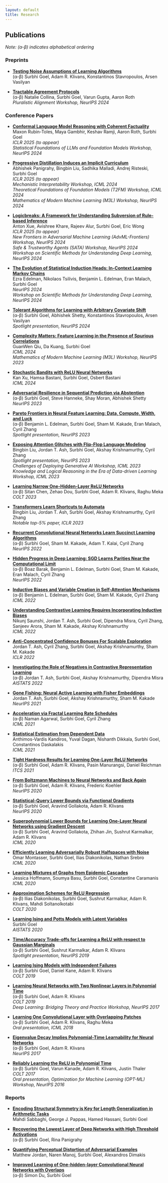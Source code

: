 ```yaml
---
layout: default
title: Research
---
```


## Publications
*Note: (α-β) indicates alphabetical ordering*

### Preprints

* **[Testing Noise Assumptions of Learning Algorithms]()**  
  (α-β) <span class="author-name">Surbhi Goel</span>, Adam R. Klivans, Konstantinos Stavropoulos, Arsen Vasilyan

* **[Tractable Agreement Protocols](https://arxiv.org/abs/2411.19791)**  
  (α-β) Natalie Collina, <span class="author-name">Surbhi Goel</span>, Varun Gupta, Aaron Roth  
  *Pluralistic Alignment Workshop, NeurIPS 2024*

### Conference Papers
* **[Conformal Language Model Reasoning with Coherent Factuality]()**  
  Maxon Rubin-Toles, Maya Gambhir, Keshav Ramji, Aaron Roth, <span class="author-name">Surbhi Goel</span>  
  *ICLR 2025 (to appear)*   
  *Statistical Foundations of LLMs and Foundation Models Workshop, NeurIPS 2024*

* **[Progressive Distillation Induces an Implicit Curriculum](https://arxiv.org/abs/2410.05464)**  
  Abhishek Panigrahy, Bingbin Liu, Sadhika Malladi, Andrej Risteski, <span class="author-name">Surbhi Goel</span>  
  *ICLR 2025 (to appear)*   
  *Mechanistic Interpretability Workshop, ICML 2024*  
  *Theoretical Foundations of Foundation Models (T2FM) Workshop, ICML 2024*  
  *Mathematics of Modern Machine Learning (M3L) Workshop, NeurIPS 2024*

* **[Logicbreaks: A Framework for Understanding Subversion of Rule-based Inference](https://arxiv.org/abs/2407.00075)**  
  Anton Xue, Avishree Khare, Rajeev Alur, <span class="author-name">Surbhi Goel</span>, Eric Wong  
  *ICLR 2025 (to appear)*   
  *New Frontiers in Adversarial Machine Learning (AdvML-Frontiers) Workshop, NeurIPS 2024*  
  *Safe & Trustworthy Agents (SATA) Workshop, NeurIPS 2024*  
  *Workshop on Scientific Methods for Understanding Deep Learning, NeurIPS 2024*

* **[The Evolution of Statistical Induction Heads: In-Context Learning Markov Chains](https://arxiv.org/abs/2402.11004)**  
  Ezra Edelman, Nikolaos Tsilivis, Benjamin L. Edelman, Eran Malach, <span class="author-name">Surbhi Goel</span>  
  *NeurIPS 2024*  
  *Workshop on Scientific Methods for Understanding Deep Learning, NeurIPS 2024*

* **[Tolerant Algorithms for Learning with Arbitrary Covariate Shift](https://arxiv.org/abs/2406.02742)**  
  (α-β) <span class="author-name">Surbhi Goel</span>, Abhishek Shetty, Konstantinos Stavropoulos, Arsen Vasilyan  
  *<span class="highlight-presentation">Spotlight presentation</span>, NeurIPS 2024*

* **[Complexity Matters: Feature Learning in the Presence of Spurious Correlations](https://arxiv.org/abs/2403.03375)**  
  GuanWen Qiu, Da Kuang, <span class="author-name">Surbhi Goel</span>  
  *ICML 2024*  
  *Mathematics of Modern Machine Learning (M3L) Workshop, NeurIPS 2023*

* **[Stochastic Bandits with ReLU Neural Networks](https://arxiv.org/abs/2405.07331)**  
  Kan Xu, Hamsa Bastani, <span class="author-name">Surbhi Goel</span>, Osbert Bastani  
  *ICML 2024*

* **[Adversarial Resilience in Sequential Prediction via Abstention](https://arxiv.org/abs/2306.13119)**  
  (α-β) <span class="author-name">Surbhi Goel</span>, Steve Hanneke, Shay Moran, Abhishek Shetty  
  *NeurIPS 2023*

* **[Pareto Frontiers in Neural Feature Learning: Data, Compute, Width, and Luck](https://arxiv.org/abs/2309.03800)**  
  (α-β) Benjamin L. Edelman, <span class="author-name">Surbhi Goel</span>, Sham M. Kakade, Eran Malach, Cyril Zhang  
  *<span class="highlight-presentation">Spotlight presentation</span>, NeurIPS 2023*

* **[Exposing Attention Glitches with Flip-Flop Language Modeling](https://arxiv.org/abs/2306.00946)**  
  Bingbin Liu, Jordan T. Ash, <span class="author-name">Surbhi Goel</span>, Akshay Krishnamurthy, Cyril Zhang  
  *<span class="highlight-presentation">Spotlight presentation</span>, NeurIPS 2023*  
  *Challenges of Deploying Generative AI Workshop, ICML 2023*  
  *Knowledge and Logical Reasoning in the Era of Data-driven Learning Workshop, ICML 2023*

* **[Learning Narrow One-Hidden-Layer ReLU Networks](https://arxiv.org/abs/2304.10524)**  
  (α-β) Sitan Chen, Zehao Dou, <span class="author-name">Surbhi Goel</span>, Adam R. Klivans, Raghu Meka  
  *COLT 2023*

* **[Transformers Learn Shortcuts to Automata](https://arxiv.org/abs/2210.10749)**  
  Bingbin Liu, Jordan T. Ash, <span class="author-name">Surbhi Goel</span>, Akshay Krishnamurthy, Cyril Zhang  
  *<span class="highlight-presentation">Notable top-5% paper</span>, ICLR 2023*

* **[Recurrent Convolutional Neural Networks Learn Succinct Learning Algorithms](https://arxiv.org/abs/2209.00735)**  
  (α-β) <span class="author-name">Surbhi Goel</span>, Sham M. Kakade, Adam T. Kalai, Cyril Zhang  
  *NeurIPS 2022*

* **[Hidden Progress in Deep Learning: SGD Learns Parities Near the Computational Limit](https://arxiv.org/abs/2207.08799)**  
  (α-β) Boaz Barak, Benjamin L. Edelman, <span class="author-name">Surbhi Goel</span>, Sham M. Kakade, Eran Malach, Cyril Zhang  
  *NeurIPS 2022*

* **[Inductive Biases and Variable Creation in Self-Attention Mechanisms](https://arxiv.org/abs/2110.10090)**  
  (α-β) Benjamin L. Edelman, <span class="author-name">Surbhi Goel</span>, Sham M. Kakade, Cyril Zhang  
  *ICML 2022*

* **[Understanding Contrastive Learning Requires Incorporating Inductive Biases](https://arxiv.org/abs/2202.14037)**  
  Nikunj Saunshi, Jordan T. Ash, <span class="author-name">Surbhi Goel</span>, Dipendra Misra, Cyril Zhang, Sanjeev Arora, Sham M. Kakade, Akshay Krishnamurthy  
  *ICML 2022*

* **[Anti-Concentrated Confidence Bonuses For Scalable Exploration](https://arxiv.org/abs/2110.11202)**  
  Jordan T. Ash, Cyril Zhang, <span class="author-name">Surbhi Goel</span>, Akshay Krishnamurthy, Sham M. Kakade  
  *ICLR 2022*

* **[Investigating the Role of Negatives in Contrastive Representation Learning](https://arxiv.org/abs/2106.09943)**  
  (α-β) Jordan T. Ash, <span class="author-name">Surbhi Goel</span>, Akshay Krishnamurthy, Dipendra Misra 
  *AISTATS 2022*

* **[Gone Fishing: Neural Active Learning with Fisher Embeddings](https://arxiv.org/abs/2106.09675)**  
  Jordan T. Ash, <span class="author-name">Surbhi Goel</span>, Akshay Krishnamurthy, Sham M. Kakade  
  *NeurIPS 2021*

* **[Acceleration via Fractal Learning Rate Schedules](https://arxiv.org/abs/2103.01338)**  
  (α-β) Naman Agarwal, <span class="author-name">Surbhi Goel</span>, Cyril Zhang  
  *ICML 2021*

* **[Statistical Estimation from Dependent Data](https://arxiv.org/abs/2107.09773)**  
  Anthimos-Vardis Kandiros, Yuval Dagan, Nishanth Dikkala, <span class="author-name">Surbhi Goel</span>, Constantinos Daskalakis  
  *ICML 2021*

* **[Tight Hardness Results for Learning One-Layer ReLU Networks](https://arxiv.org/abs/2011.13550)**  
  (α-β) <span class="author-name">Surbhi Goel</span>, Adam R. Klivans, Pasin Manurangsi, Daniel Reichman  
  *ITCS 2021*

* **[From Boltzmann Machines to Neural Networks and Back Again](https://arxiv.org/abs/2007.12815)**  
  (α-β) <span class="author-name">Surbhi Goel</span>, Adam R. Klivans, Frederic Koehler  
  *NeurIPS 2020*

* **[Statistical-Query Lower Bounds via Functional Gradients](https://arxiv.org/abs/2006.15812%20)**  
  (α-β) <span class="author-name">Surbhi Goel</span>, Aravind Gollakota, Adam R. Klivans  
  *NeurIPS 2020*

* **[Superpolynomial Lower Bounds for Learning One-Layer Neural Networks using Gradient Descent](https://arxiv.org/abs/2007.12815)**  
  (α-β) <span class="author-name">Surbhi Goel</span>, Aravind Gollakota, Zhihan Jin, Sushrut Karmalkar, Adam R. Klivans  
  *ICML 2020*

* **[Efficiently Learning Adversarially Robust Halfspaces with Noise](https://arxiv.org/abs/2005.07652)**  
  Omar Montasser, <span class="author-name">Surbhi Goel</span>, Ilias Diakonikolas, Nathan Srebro  
  *ICML 2020*

* **[Learning Mixtures of Graphs from Epidemic Cascades](https://arxiv.org/abs/1906.06057)**  
  Jessica Hoffmann, Soumya Basu, <span class="author-name">Surbhi Goel</span>, Constantine Caramanis  
  *ICML 2020*

* **[Approximation Schemes for ReLU Regression](https://arxiv.org/abs/2005.12844)**  
  (α-β) Ilias Diakonikolas, <span class="author-name">Surbhi Goel</span>, Sushrut Karmalkar, Adam R. Klivans, Mahdi Soltanolkotabi  
  *COLT 2020*

* **[Learning Ising and Potts Models with Latent Variables](https://arxiv.org/abs/1906.06595)**  
  <span class="author-name">Surbhi Goel</span>  
  *AISTATS 2020*

* **[Time/Accuracy Trade-offs for Learning a ReLU with respect to Gaussian Marginals](https://arxiv.org/abs/1911.01462)**  
  (α-β) <span class="author-name">Surbhi Goel</span>, Sushrut Karmalkar, Adam R. Klivans  
  *<span class="highlight-presentation">Spotlight presentation</span>, NeurIPS 2019*

* **[Learning Ising Models with Independent Failures](https://arxiv.org/abs/1902.04728)**  
  (α-β) <span class="author-name">Surbhi Goel</span>, Daniel Kane, Adam R. Klivans  
  *COLT 2019*

* **[Learning Neural Networks with Two Nonlinear Layers in Polynomial Time](https://arxiv.org/abs/1709.06010)**  
  (α-β) <span class="author-name">Surbhi Goel</span>, Adam R. Klivans  
  *COLT 2019*  
  *Deep Learning: Bridging Theory and Practice Workshop, NeurIPS 2017*

* **[Learning One Convolutional Layer with Overlapping Patches](https://arxiv.org/abs/1802.02547)**  
  (α-β) <span class="author-name">Surbhi Goel</span>, Adam R. Klivans, Raghu Meka  
  *<span class="highlight-presentation">Oral presentation</span>, ICML 2018*

* **[Eigenvalue Decay Implies Polynomial-Time Learnability for Neural Networks](https://arxiv.org/pdf/1708.03708)**  
  (α-β) <span class="author-name">Surbhi Goel</span>, Adam R. Klivans  
  *NeurIPS 2017*

* **[Reliably Learning the ReLU in Polynomial Time](https://arxiv.org/pdf/1611.10258)**  
  (α-β) <span class="author-name">Surbhi Goel</span>, Varun Kanade, Adam R. Klivans, Justin Thaler  
  *COLT 2017*  
  *<span class="highlight-presentation">Oral presentation</span>, Optimization for Machine Learning (OPT-ML) Workshop, NeurIPS 2016*

### Reports

* **[Encoding Structural Symmetry is Key for Length Generalization in Arithmetic Tasks](https://arxiv.org/abs/2406.01895)**  
  Mahdi Sabbaghi, George J. Pappas, Hamed Hassani, <span class="author-name">Surbhi Goel</span>

* **[Recovering the Lowest Layer of Deep Networks with High Threshold Activations](https://arxiv.org/abs/1903.09231)**  
  (α-β) <span class="author-name">Surbhi Goel</span>, Rina Panigrahy

* **[Quantifying Perceptual Distortion of Adversarial Examples](https://arxiv.org/abs/1902.08265)**  
  Matthew Jordan, Naren Manoj, <span class="author-name">Surbhi Goel</span>, Alexandros Dimakis

* **[Improved Learning of One-hidden-layer Convolutional Neural Networks with Overlaps](https://arxiv.org/abs/1805.07798)**  
  (α-β) Simon Du, <span class="author-name">Surbhi Goel</span>